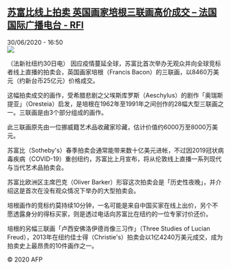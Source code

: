 <!--1593532504000-->
[苏富比线上拍卖 英国画家培根三联画高价成交 – 法国国际广播电台 - RFI](http://www.rfi.fr//cn/contenu/20200630-%E8%8B%8F%E5%AF%8C%E6%AF%94%E7%BA%BF%E4%B8%8A%E6%8B%8D%E5%8D%96-%E8%8B%B1%E5%9B%BD%E7%94%BB%E5%AE%B6%E5%9F%B9%E6%A0%B9%E4%B8%89%E8%81%94%E7%94%BB%E9%AB%98%E4%BB%B7%E6%88%90%E4%BA%A4)
------

<div>30/06/2020 - 16:50</div><img src="https://s.rfi.fr/media/display/a40b89ec-bae2-11ea-a2a2-005056a964fe/w:310/p:16x9/int0022b.200630225001.jpg"><div class="t-content__body u-clearfix"><div class="m-interstitial"></div><p>（法新社纽约30日电）    因应疫情蔓延全球，苏富比首次举办无观众并向全球竞标者线上直播的拍卖会，英国画家培根（Francis Bacon）的三联画，以8460万美元（约新台币25亿元）价格成交。</p><p>    这幅拍卖成交的画作，受希腊悲剧之父埃斯库罗斯（Aeschylus）的剧作「奥瑞斯提亚」（Oresteia）启发，是培根在1962年至1991年之间创作的28幅大型三联画之一。三联画是由3个部分组成的画作。</p><p>    此三联画原先由一位挪威籍艺术品收藏家珍藏，估计价值约6000万至8000万美元。</p><p>    苏富比（Sotheby's）春季拍卖会通常能带来数十亿美元进帐，不过因2019冠状病毒疾病（COVID-19）重创纽约，苏富比上月宣布，将从伦敦线上直播一系列现代与当代艺术品拍卖会。</p><p>    苏富比欧洲区主席巴克（Oliver Barker）形容这次拍卖会是「历史性夜晚」，并介绍这是首次在没有观众情况下举办的大型拍卖会。</p><p>    培根画作的竞标约莫持续10分钟，一名可能是来自中国买家在线上出价，另个不愿透露身分的得标买家，则是透过电话向苏富比在纽约的一位专家讨价还价。</p><p>    培根的另幅三联画「卢西安佛洛伊德肖像三习作」（Three Studies of Lucian Freud），2013年在纽约佳士得（Christie's）拍卖会以1亿4240万美元成交，成为拍卖史上最昂贵的10件画作之一。</p><p class="t-copyright">© 2020 AFP</p>        </div>
